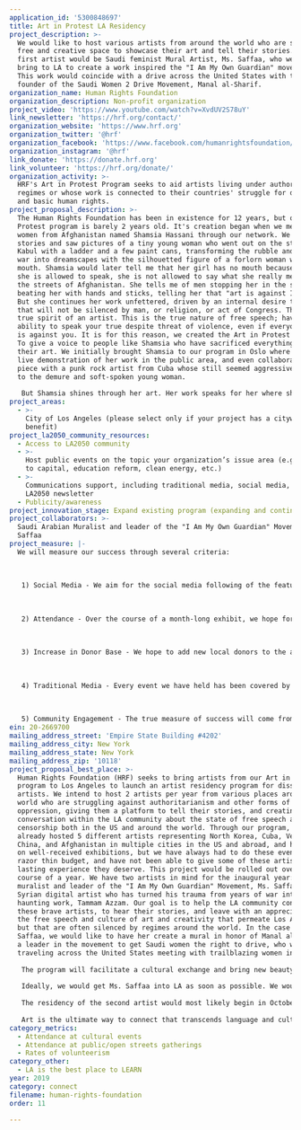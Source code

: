 ```yaml
---
application_id: '5300848697'
title: Art in Protest LA Residency
project_description: >-
  We would like to host various artists from around the world who are seeking a
  free and creative space to showcase their art and tell their stories. Our
  first artist would be Saudi feminist Mural Artist, Ms. Saffaa, who we hope to
  bring to LA to create a work inspired the "I Am My Own Guardian" movement.
  This work would coincide with a drive across the United States with the
  founder of the Saudi Women 2 Drive Movement, Manal al-Sharif.
organization_name: Human Rights Foundation
organization_description: Non-profit organization
project_video: 'https://www.youtube.com/watch?v=XvdUV2S78uY'
link_newsletter: 'https://hrf.org/contact/'
organization_website: 'https://www.hrf.org'
organization_twitter: '@hrf'
organization_facebook: 'https://www.facebook.com/humanrightsfoundation/'
organization_instagram: '@hrf'
link_donate: 'https://donate.hrf.org'
link_volunteer: 'https://hrf.org/donate/'
organization_activity: >-
  HRF's Art in Protest Program seeks to aid artists living under authoritarian
  regimes or whose work is connected to their countries' struggle for democracy
  and basic human rights.
project_proposal_description: >-
  The Human Rights Foundation has been in existence for 12 years, but our Art in
  Protest program is barely 2 years old. It's creation began when we met a young
  women from Afghanistan named Shamsia Hassani through our network. We heard
  stories and saw pictures of a tiny young woman who went out on the streets of
  Kabul with a ladder and a few paint cans, transforming the rubble and decay of
  war into dreamscapes with the silhouetted figure of a forlorn woman with no
  mouth. Shamsia would later tell me that her girl has no mouth because even if
  she is allowed to speak, she is not allowed to say what she really means on
  the streets of Afghanistan. She tells me of men stopping her in the street and
  beating her with hands and sticks, telling her that "art is against Islam."
  But she continues her work unfettered, driven by an internal desire to create
  that will not be silenced by man, or religion, or act of Congress. This is the
  true spirit of an artist. This is the true nature of free speech; having the
  ability to speak your true despite threat of violence, even if everyone else
  is against you. It is for this reason, we created the Art in Protest program.
  To give a voice to people like Shamsia who have sacrificed everything for
  their art. We initially brought Shamsia to our program in Oslo where she did a
  live demonstration of her work in the public area, and even collaborated on a
  piece with a punk rock artist from Cuba whose still seemed aggressive compared
  to the demure and soft-spoken young woman.
   
   But Shamsia shines through her art. Her work speaks for her where she cannot find the words and gives a voice to thousands of other voiceless women in Afghanistan who long for an equal footing in the world. Since that event in Oslo, we have set up multiple exhibitions for her, and one exhibition in particular drew the attention of curators at the Hammer Museum. This let to a 6 week residency with their museum and excellent exposure for her work. We hope to continue this work and to give a platform to the multitude of artists we can access through our activist network. We are simply seeking the funding to do so in a more official manner.
project_areas:
  - >-
    City of Los Angeles (please select only if your project has a citywide
    benefit)
project_la2050_community_resources:
  - Access to LA2050 community
  - >-
    Host public events on the topic your organization’s issue area (e.g. access
    to capital, education reform, clean energy, etc.) 
  - >-
    Communications support, including traditional media, social media, and
    LA2050 newsletter
  - Publicity/awareness
project_innovation_stage: Expand existing program (expanding and continuing ongoing successful projects)
project_collaborators: >-
  Saudi Arabian Muralist and leader of the "I Am My Own Guardian" Movement, Ms.
  Saffaa
project_measure: |-
  We will measure our success through several criteria:
   
   
   
   1) Social Media - We aim for the social media following of the featured artist to gain considerably from collaboration with other artists exposure to new audiences.
   
   
   
   2) Attendance - Over the course of a month-long exhibit, we hope for 3,000 attendees to the exhibit for each show, so around 6,000 unique engagements per year. If this is showcased in a public space, however this could increase significantly.
   
   
   
   3) Increase in Donor Base - We hope to add new local donors to the area who will help us continue the program in perpetuity and hopefully arrange to bring 3 maybe 4 artists to the area per year. As it is now, 2 is about all we can handle.
   
   
   
   4) Traditional Media - Every event we have held has been covered by some form of media from KCRW to local news to the LA times, and we hope to continue this engagement with a minimum of 10 articles or news segments per artist per year, around 20 unique press engagements per year.
   
   
   
   5) Community Engagement - The true measure of success will come from the artist. If they leave the program feeling like they were able to connect with the LA community through their work and leave inspired to continue their journey and expand their impact, then that will be the ultimate success. We are ultimately doing this to promote them.
ein: 20-2669700
mailing_address_street: 'Empire State Building #4202'
mailing_address_city: New York
mailing_address_state: New York
mailing_address_zip: '10118'
project_proposal_best_place: >-
  Human Rights Foundation (HRF) seeks to bring artists from our Art in Protest
  program to Los Angeles to launch an artist residency program for dissident
  artists. We intend to host 2 artists per year from various places around the
  world who are struggling against authoritarianism and other forms of
  oppression, giving them a platform to tell their stories, and creating a
  conversation within the LA community about the state of free speech and
  censorship both in the US and around the world. Through our program, we have
  already hosted 5 different artists representing North Korea, Cuba, Venezuela,
  China, and Afghanistan in multiple cities in the US and abroad, and have put
  on well-received exhibitions, but we have always had to do these events on a
  razor thin budget, and have not been able to give some of these artists the
  lasting experience they deserve. This project would be rolled out over the
  course of a year. We have two artists in mind for the inaugural year: Saudi
  muralist and leader of the "I Am My Own Guardian" Movement, Ms. Saffaa, and
  Syrian digital artist who has turned his trauma from years of war into intense
  haunting work, Tammam Azzam. Our goal is to help the LA community connect to
  these brave artists, to hear their stories, and leave with an appreciation for
  the free speech and culture of art and creativity that permeate Los Angeles,
  but that are often silenced by regimes around the world. In the case of Ms.
  Saffaa, we would like to have her create a mural in honor of Manal al-Sharif,
  a leader in the movement to get Saudi women the right to drive, who will be
  traveling across the United States meeting with trailblazing women in April.
   
   The program will facilitate a cultural exchange and bring new beauty and voices to a city that welcomes and supports this activity.
   
   Ideally, we would get Ms. Saffaa into LA as soon as possible. We would need to have her set up for about 6 weeks working on her project and then have a large unveiling and program to celebrate her work. LA has such a vibrant history of graffiti and murals, that the exchange of techniques and ideas in this collaboration could be amazing.
   
   The residency of the second artist would most likely begin in October 2019 with an exhibition in November 2019.
   
   Art is the ultimate way to connect that transcends language and culture. Bringing these artists to Los Angeles, will impact people emotionally at first, and then reach them on an intellectual level we they hear their stories and learn about the hardships they faced to express themselves in a free way, something that many take for granted in this country. Sponsoring this program would allow some of the bravest and most talented artists in the world to have the stage and support to showcase their work to an audience that can really help effect change. LA is the best place in the world to do this.
category_metrics:
  - Attendance at cultural events
  - Attendance at public/open streets gatherings
  - Rates of volunteerism
category_other:
  - LA is the best place to LEARN
year: 2019
category: connect
filename: human-rights-foundation
order: 11

---
```

